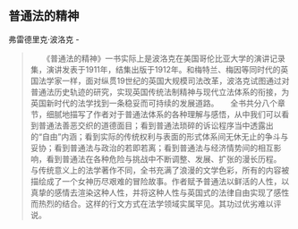 ## 普通法的精神

弗雷德里克·波洛克  -  

> 　　《普通法的精神》一书实际上是波洛克在美国哥伦比亚大学的演讲记录集，演讲发表于1911年，结集出版于1912年。和梅特兰、梅因等同时代的英国法学家一样，面对纵贯19世纪的英国大规模司法改革，波洛克试图通过对普通法历史轨迹的研究，实现英国传统法制精神与现代立法体系的衔接，为英国新时代的法学找到一条稳妥而可持续的发展道路。　　全书共分八个章节，细腻地描写了作者对于普通法体系的各种理解与感悟，从中我们可以看到普通法善恶交织的道德面目；看到普通法琐碎的诉讼程序当中透露出的“自由”内涵；看到实际的传统权利与表面的形式体系间无休无止的争斗与妥协；看到普通法与政治的若即若离；看到普通法与经济情势间的相互影响，看到普通法在各种危险与挑战中不断调整、发展、扩张的漫长历程。　　与传统意义上的法学著作不同，全书充满了浪漫的文学色彩，所有的内容被描绘成了一个女神历尽艰难的冒险故事。作者赋予普通法以鲜活的人性，以真挚的感情去渲染这种人性，并将这种人性与英国式的法律自由实现了感性而热烈的结合。这样的行文方式在法学领域实属罕见。其功过优劣难以评说。
